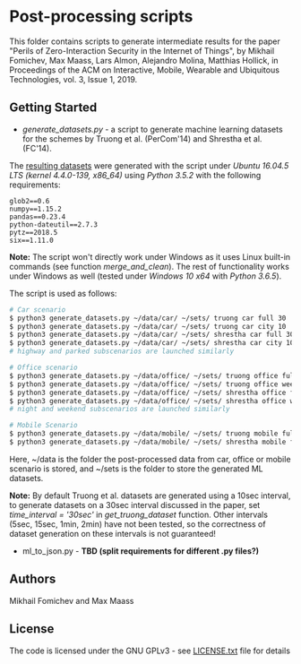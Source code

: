 # Post-processing scripts

This folder contains scripts to generate intermediate results for the paper "Perils of Zero-Interaction Security in the Internet of Things", by Mikhail Fomichev, Max Maass, Lars Almon, Alejandro Molina, Matthias Hollick, in Proceedings of the ACM on Interactive, Mobile, Wearable and Ubiquitous Technologies, vol. 3, Issue 1, 2019. 

## Getting Started

* *generate_datasets.py* - a script to generate machine learning datasets for the schemes by Truong et al. (PerCom'14) and Shrestha et al. (FC'14).

The [resulting datasets](https://www.seemoo.tu-darmstadt.de/) were generated with the script under *Ubuntu 16.04.5 LTS (kernel 4.4.0-139, x86_64)* using *Python 3.5.2* with the following requirements:

```
glob2==0.6
numpy==1.15.2
pandas==0.23.4
python-dateutil==2.7.3
pytz==2018.5
six==1.11.0
```

**Note:** The script won't directly work under Windows as it uses Linux built-in commands (see function *merge_and_clean*). The rest of functionality works under Windows as well (tested under *Windows 10 x64* with *Python 3.6.5*). 

The script is used as follows:

```bash
# Car scenario
$ python3 generate_datasets.py ~/data/car/ ~/sets/ truong car full 30    # generate dataset for the full car scenario using 30 cores (scheme by Truong et al.)
$ python3 generate_datasets.py ~/data/car/ ~/sets/ truong car city 10    # generate dataset for the city car subscenario using 10 cores (scheme by Truong et al.)
$ python3 generate_datasets.py ~/data/car/ ~/sets/ shrestha car full 30  # generate dataset for the full car scenario using 30 cores (scheme by Shrestha et al.)
$ python3 generate_datasets.py ~/data/car/ ~/sets/ shrestha car city 10  # generate dataset for the city car subscenario using 10 cores (scheme by Shrestha et al.)
# highway and parked subscenarios are launched similarly

# Office scenario
$ python3 generate_datasets.py ~/data/office/ ~/sets/ truong office full 35       # generate dataset for the full office scenario using 35 cores (scheme by Truong et al.)
$ python3 generate_datasets.py ~/data/office/ ~/sets/ truong office weekday 20    # generate dataset for the weekday office subscenario using 20 cores (scheme by Truong et al.)
$ python3 generate_datasets.py ~/data/office/ ~/sets/ shrestha office full 35     # generate dataset for the full office scenario using 35 cores (scheme by Shrestha et al.)
$ python3 generate_datasets.py ~/data/office/ ~/sets/ shrestha office weekday 20  # generate dataset for the weekday office subscenario using 20 cores (scheme by Shrestha et al.)
# night and weekend subscenarios are launched similarly

# Mobile Scenario
$ python3 generate_datasets.py ~/data/mobile/ ~/sets/ truong mobile full 15    # generate dataset for the full mobile scenario using 15 cores (scheme by Truong et al.)
$ python3 generate_datasets.py ~/data/mobile/ ~/sets/ shrestha mobile full 25  # generate dataset for the full mobile scenario using 25 cores (scheme by Shrestha et al.)
```

Here, ~/data is the folder the post-processed data from car, office or mobile scenario is stored, and ~/sets is the folder to store the generated ML datasets.

**Note:** By default Truong et al. datasets are generated using a 10sec interval, to generate datasets on a 30sec interval discussed in the paper, set *time_interval = '30sec'* in *get_truong_dataset* function. Other intervals (5sec, 15sec, 1min, 2min) have not been tested, so the correctness of dataset generation on these intervals is not guaranteed! 


* ml_to_json.py - **TBD (split requirements for different .py files?)**

## Authors

Mikhail Fomichev and Max Maass


## License

The code is licensed under the GNU GPLv3 - see [LICENSE.txt](https://dev.seemoo.tu-darmstadt.de/zia/evaluation-public/blob/master/LICENSE.txt) file for details
